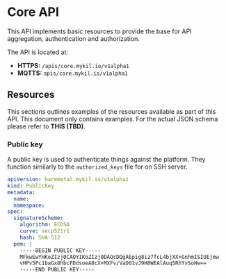 # Core API

This API implements basic resources to provide the base for API aggregation, authentication and authorization.

The API is located at:

- **HTTPS:** `/apis/core.mykil.io/v1alpha1`
- **MQTTS:** `apis/core.mykil.io/v1alpha1`

## Resources

This sections outlines examples of the resources available as part of this API. This document only contains examples. For the actual JSON schema please refer to **THIS (TBD)**.

### Public key

A public key is used to authenticate things against the platform. They function similarly to the `authorized_keys` file for on SSH server.

```yaml
apiVersion: baremetal.mykil.io/v1alpha1
kind: PublicKey
metadata:
  name:
  namespace:
spec:
  signatureScheme:
    algorithm: ECDSA
    curve: secp521r1
    hash: SHA-512
  pem: |
    -----BEGIN PUBLIC KEY-----
    MFkwEwYHKoZIzj0CAQYIKoZIzj0DAQcDQgAEpig8iz7fcL4bjXX+GnhmISIUEjmw
    vHPv5Pc1baGx8hbcFDdsoeA8cX+MXFv/VaD01vJ9H0WEAlAuq5RhYvSoHw==
    -----END PUBLIC KEY-----
```
